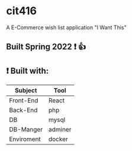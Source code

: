 # cit416
A E-Commerce wish list application "I Want This"

## Built Spring 2022 :exclamation: :thumbsup: ##
## :exclamation: Built with: ##
Subject  | Tool
------------- | -------------
Front-End  | React
Back-End  | php
DB  | mysql
DB-Manger  | adminer
Enviroment  | docker

